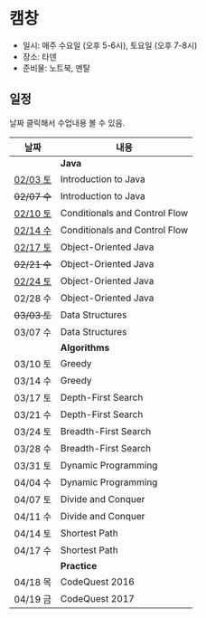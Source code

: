 # 캠창

+ 일시: 매주 수요일 (오후 5-6시), 토요일 (오후 7-8시)
+ 장소: 타덴
+ 준비물: 노트북, 멘탈

## 일정

날짜 클릭해서 수업내용 볼 수 있음.

| 날짜 | 내용 |
| - | - |
| | **Java** |
| [02/03 토](/lectures/2018-02-03) | Introduction to Java |
| ~~02/07 수~~ | Introduction to Java |
| [02/10 토](/lectures/2018-02-10) | Conditionals and Control Flow |
| [02/14 수](/lectures/2018-02-14) | Conditionals and Control Flow |
| [02/17 토](/lectures/2018-02-17) | Object-Oriented Java |
| ~~02/21 수~~ | Object-Oriented Java |
| [02/24 토](/lectures/2018-02-24) | Object-Oriented Java |
| 02/28 수 | Object-Oriented Java |
| ~~03/03 토~~ | Data Structures |
| 03/07 수 | Data Structures |
| | **Algorithms** |
| 03/10 토 | Greedy |
| 03/14 수 | Greedy |
| 03/17 토 | Depth-First Search |
| 03/21 수 | Depth-First Search |
| 03/24 토 | Breadth-First Search |
| 03/28 수 | Breadth-First Search |
| 03/31 토 | Dynamic Programming |
| 04/04 수 | Dynamic Programming |
| 04/07 토 | Divide and Conquer |
| 04/11 수 | Divide and Conquer |
| 04/14 토 | Shortest Path |
| 04/17 수 | Shortest Path |
| | **Practice** |
| 04/18 목 | CodeQuest 2016 |
| 04/19 금 | CodeQuest 2017 |
